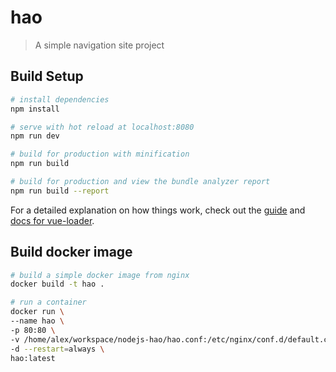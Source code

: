 # hao

> A simple navigation site project

## Build Setup

``` bash
# install dependencies
npm install

# serve with hot reload at localhost:8080
npm run dev

# build for production with minification
npm run build

# build for production and view the bundle analyzer report
npm run build --report
```

For a detailed explanation on how things work, check out the [guide](http://vuejs-templates.github.io/webpack/) and [docs for vue-loader](http://vuejs.github.io/vue-loader).


## Build docker image

```bash
# build a simple docker image from nginx
docker build -t hao .

# run a container 
docker run \
--name hao \
-p 80:80 \
-v /home/alex/workspace/nodejs-hao/hao.conf:/etc/nginx/conf.d/default.conf:ro \
-d --restart=always \
hao:latest
```
